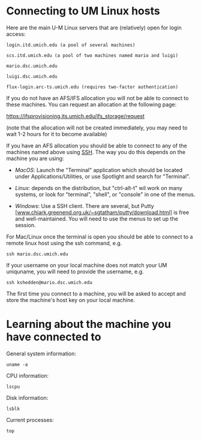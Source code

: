 Connecting to UM Linux hosts
============================

Here are the main U-M Linux servers that are (relatively) open for
login access:

```
login.itd.umich.edu (a pool of several machines)

scs.itd.umich.edu (a pool of two machines named mario and luigi)

mario.dsc.umich.edu

luigi.dsc.umich.edu

flux-login.arc-ts.umich.edu (requires two-factor authentication)
```

If you do not have an AFS/IFS allocation you will not be able to
connect to these machines.  You can request an allocation at the
following page:

https://ifsprovisioning.its.umich.edu/ifs_storage/request

(note that the allocation will not be created immediately, you may
need to wait 1-2 hours for it to become available)

If you have an AFS allocation you should be able to connect to any of
the machines named above using
[SSH](https://en.wikipedia.org/wiki/Secure_Shell).  The way you do
this depends on the machine you are using:

* *MacOS*: Launch the "Terminal" application which should be located
  under Applications/Utilities, or use Spotlight and search for
  "Terminal".

* *Linux*: depends on the distribution, but "ctrl-alt-t" wil work on
   many systems, or look for "terminal", "shell", or "console" in one
   of the menus.

* *Windows*: Use a SSH client.  There are several, but Putty
   [www.chiark.greenend.org.uk/~sgtatham/putty/download.html] is free
   and well-maintained.  You will need to use the menus to set up the
   session.

For Mac/Linux once the terminal is open you should be able to connect
to a remote linux host using the ssh command, e.g.

```
ssh mario.dsc.umich.edu
```

If your username on your local machine does not match your UM
uniquname, you will need to provide the username, e.g.

```
ssh kshedden@mario.dsc.umich.edu
```

The first time you connect to a machine, you will be asked to accept
and store the machine's host key on your local machine.

Learning about the machine you have connected to
================================================

General system information:

```
uname -a
```

CPU information:

```
lscpu
```

Disk information:

```
lsblk
```

Current processes:

```
top
```